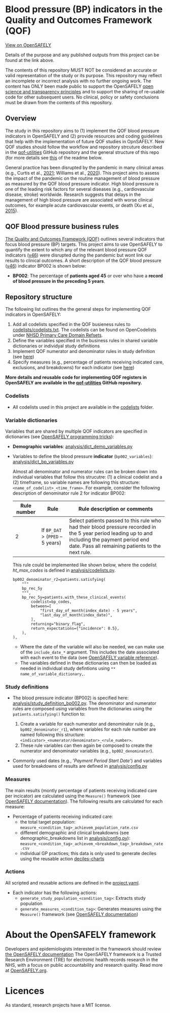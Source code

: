 # Blood pressure (BP) indicators in the Quality and Outcomes Framework (QOF)

[View on OpenSAFELY](https://jobs.opensafely.org/datalab/blood-pressure-quality-and-outcomes-framework-qof/qof-blood-pressure/)

Details of the purpose and any published outputs from this project can be found at the link above.

The contents of this repository MUST NOT be considered an accurate or valid representation of the study or its purpose. 
This repository may reflect an incomplete or incorrect analysis with no further ongoing work.
The content has ONLY been made public to support the OpenSAFELY [open science and transparency principles](https://www.opensafely.org/about/#contributing-to-best-practice-around-open-science) and to support the sharing of re-usable code for other subsequent users.
No clinical, policy or safety conclusions must be drawn from the contents of this repository.

## Overview
 
The study in this repository aims to
(1) implement the QOF blood pressure indicators in OpenSAFELY and
(2) provide resources and coding guidelines that help with the implementation of future QOF studies in OpnSAFELY.
New QOF studies should follow the workflow and repository strcuture described in the [qof-utilities](https://github.com/opensafely/qof-utilities) GitHub repository and the general structure of this repo (for more details see [this](#repository-structure) of the readme below.

General practice has been disrupted by the pandemic in many clinical areas (e.g., Curtis et al., [2021](https://bjgp.org/content/72/714/e63); Williams et al., [2020](https://www.thelancet.com/journals/lanpub/article/PIIS2468-2667(20)30201-2/fulltext)). 
This project aims to assess the impact of the pandemic on the routine management of blood pressure as measured by the QOF blood pressure indicator. 
High blood pressure is one of the leading risk factors for several diseases (e.g., cardiovascular disease, stroke) worldwide. 
Research suggests that delays in the management of high blood pressure are associated with worse clinical outcomes, for example acute cardiovascular events, or death (Xu et al., [2015](https://www.bmj.com/content/350/bmj.h158)). 

## QOF Blood pressure business rules

[The Quality and Outcomes Framework (QOF)](https://digital.nhs.uk/data-and-information/data-tools-and-services/data-services/general-practice-data-hub/quality-outcomes-framework-qof) outlines several indicators that focus blood pressure (BP) targets. 
This project aims to use OpenSAFELY to quantify the extent to which any of the relevant blood pressure QOF indicators ([v46](https://digital.nhs.uk/data-and-information/data-collections-and-data-sets/data-collections/quality-and-outcomes-framework-qof/quality-and-outcome-framework-qof-business-rules/qof-business-rules-v46.0-2021-2022-baseline-release)) were disrupted during the pandemic but wont link our results to clinical outcomes.
A short description of the QOF blood pressure ([v46](https://digital.nhs.uk/data-and-information/data-collections-and-data-sets/data-collections/quality-and-outcomes-framework-qof/quality-and-outcome-framework-qof-business-rules/qof-business-rules-v46.0-2021-2022-baseline-release)) indicator BP002 is shown below:

- **BP002**: The percentage of **patients aged 45** or over who have a **record of blood pressure in the preceding 5 years**.

## Repository structure 

The following list outlines the the general steps for implementing QOF indicators in OpenSAFELY:

1. Add all codelists specified in the QOF busieness rules to [codelists/codelists.txt](codelists/codelists.txt). 
   The codelists can be found on OpenCodelists under [NHSD Primary Care Domain Refsets](https://www.opencodelists.org/codelist/nhsd-primary-care-domain-refsets/).
2. Define the variables specified in the business rules in shared variable dictionaries or individyal study definitions
3. Implement QOF numerator and denominator rules in study definition (see [here](#study-definitions))
4. Specify measures (e.g., percentage of patients receiving indicated care, exclusions, and breakdowns) for each indicator (see [here](#measures))

**More details and reusable code for implementing QOF registers in OpenSAFELY are available in the [qof-utilities](https://github.com/opensafely/qof-utilities) GitHub repository.**

### Codelists

- All codelists used in this project are available in the [codelists](codelists) folder.

### Variable dictionaries

Variables that are shared by multiple QOF indicators are specified in dictionaries (see [OpenSAFELY programming tricks](https://docs.opensafely.org/study-def-tricks/#sharing-common-study-definition-variables)):
- **Demographic variables**: [analysis/dict_demo_variables.py](analysis/dict_demo_variables.py)
- Variables to define the blood pressure **indicator** (`bp002_variables`): [analysis/dict_bp_variables.py](analysis/dict_bp_variables.py)

    Almost all denominator and numerator rules can be broken down into individual variables that follow this strucutre: (1) a clinical codelist and a (2) timeframe, so variable names are following this  structure: `<name_of_codelist>_<time_frame>`.
    For example, consider the following description of denominator rule 2 for indicator BP002:

    |Rule number | Rule | Rule description or comments |
    |---| ---- | ---------------------------- |
    | 2 | If `BP_DAT` > (`PPED` – 5 years) | Select patients passed to this rule who had their blood pressure recorded in the 5 year period leading up to and including the payment period end date. Pass all remaining patients to the next rule. |

    This rule could be implemented like shown below, where the codelist *ht_max_codes* is defined in [analysis/codelists.py](analysis/codelists.py).
    
    ```
    bp002_denominator_r2=patients.satisfying(
        """
        bp_rec_5y
        """,
        bp_rec_5y=patients.with_these_clinical_events(
            codelist=bp_codes,
            between=[
                "first_day_of_month(index_date) - 5 years",
                "last_day_of_month(index_date)",
            ],
            returning="binary_flag",
            return_expectations={"incidence": 0.5},
        ),
    ),
    ```

  - Where the date of the variable will also be needed, we can make use of the `include_date_*` argument. 
  This includes the date associated with each event to the data (see [OpenSAFELY variable reference](https://docs.opensafely.org/study-def-variables/)).
  - The variables defined in these dictionaries can then be loaded as needed in individual study defintions using `** name_of_variable_dictionary,`.
### Study definitions

- The blood pressure indicator (BP002) is specified here: [analysis/study_definition_bp002.py](analysis/study_definition_bp002.py).
  The denominator and numerator rules are composed using variables from the dictionaries using the `patients.satisfying()` function to:
  1. Create a variable for each numerator and denominator rule (e.g., `bp002_denominator_r1`), where variables for each rule number are named following this structure: `<indicator>_<numerator/denominator>_<rule_number>`.
  2. These rule variables can then again be composed to create the numerator and denominator variables (e.g., `bp002_denominator`).

- Commonly used dates (e.g., '*Payment Period Start Date*') and variables used for breakdowns of results are defined in [analysis/config.py](analysis/config.py)

### Measures

The main results (montly percentage of patients receiving indicated care per incicator) are calculated using the `Measure()` framework (see [OpenSAFELY documentation](https://docs.opensafely.org/measures/)).
The following results are calculated for each measure:
- Percentage of patients receiving indicated care:
  - the total target population: `measure_<condition_tag>_achievem_population_rate.csv`
  - different demographic and clinical breakdowns (see demographic_breakdowns list in [analysis/config.py](analysis/config.py)): `measure_<condition_tag>_achievem_<breakdown_tag>_breakdown_rate.csv`
  - individual GP practices; this data is only used to generate deciles using the reusable action [deciles-charts](https://github.com/opensafely-actions/deciles-charts)

### Actions

All scripted and reusable actions are defined in the [project.yaml](project.yaml).

* Each indicator has the following actions:
  * `generate_study_population_<condition_tag>`: Extracts study population
  * `generate_measures_<condition_tag>`: Generates measures using the `Measure()` framework (see [OpenSAFELY documentation](https://docs.opensafely.org/measures/))

# About the OpenSAFELY framework

Developers and epidemiologists interested in the framework should review [the OpenSAFELY documentation](https://docs.opensafely.org)
The OpenSAFELY framework is a Trusted Research Environment (TRE) for electronic
health records research in the NHS, with a focus on public accountability and
research quality.
Read more at [OpenSAFELY.org](https://opensafely.org).

# Licences
As standard, research projects have a MIT license. 

